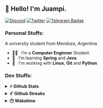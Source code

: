 ## 👋 Hello! I'm Juampi.

[![Discord](https://img.shields.io/badge/Discord-7289DA?style=flat-square&logo=discord&logoColor=white)](https://discord.gg/PBA2H2qvkU)
[![Twitter](https://img.shields.io/badge/Twitter-1DA1F2?style=flat-square&logo=twitter&logoColor=white)](https://twitter.com/chesttr20)
[![Telegram Badge](https://img.shields.io/badge/-Telegram-0088cc?style=flat-square&logo=Telegram&logoColor=white)](https://t.me/juampig20)

### Personal Stuffs:

A university student from Mendoza, Argentina.

- 👨‍🎓 &nbsp; I’m a **Computer Enginner** Student.
- 🌱 &nbsp; I’m learning **Spring** and **Java**.
- 🔨 &nbsp; I'm working with **Linux**, **Git** and **Python**.

### Dev Stuffs:

<details>	
  <summary><b>⚡ Github Stats</b></summary><br/>
    <img height="180em"src="https://github-readme-stats.vercel.app/api?username=juampi20&show_icons=true&count_private=true&include_all_commits=true&hide_border=true&theme=darcula">
    <img height="180em" src ="https://github-readme-stats.vercel.app/api/top-langs/?username=juampi20&layout=compact&langs_count=8&hide=html,css,shell&hide_border=true&theme=darcula">
</details>
<details>	
  <summary><b>☄️ Github Streaks</b></summary><br/>
  <img src="https://github-readme-streak-stats.herokuapp.com?user=juampi20&hide_border=true&theme=darcula">
</details>

<details>
  <summary><b>🕑️ Wakatime</b></summary> </br>
  <p>
    <img src="https://github-readme-stats.vercel.app/api/wakatime?username=chester20&hide_border=true&theme=darcula">
  </p>
</details>
